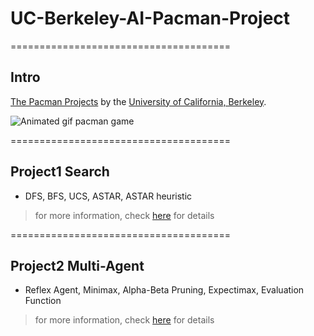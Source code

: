 # UC-Berkeley-AI-Pacman-Project

======================================

## Intro
[The Pacman Projects](http://ai.berkeley.edu/project_overview.html) by the [University of California, Berkeley](http://berkeley.edu/).

![Animated gif pacman game](http://ai.berkeley.edu/images/pacman_game.gif)

======================================

## Project1 Search
- DFS, BFS, UCS, ASTAR, ASTAR heuristic 

> for more information, check [here](http://ai.berkeley.edu/search.html) for details

======================================

## Project2 Multi-Agent
- Reflex Agent, Minimax, Alpha-Beta Pruning, Expectimax, Evaluation Function

> for more information, check [here](http://ai.berkeley.edu/multiagent.html) for details

